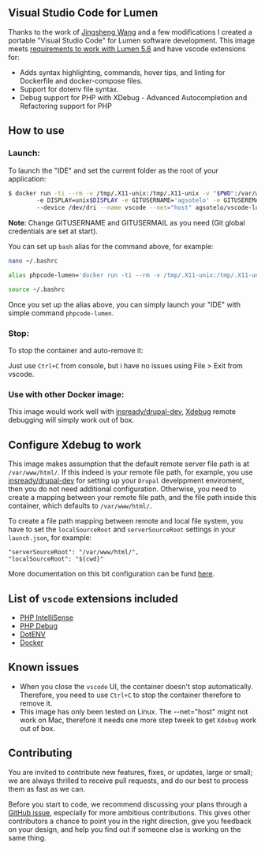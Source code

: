## Visual Studio Code for Lumen
Thanks to the work of [Jingsheng Wang](https://github.com/INsReady/docker-vscode-php) and a few modifications I created a portable "Visual Studio Code" for Lumen software development. This image meets [requirements to work with Lumen 5.6](https://lumen.laravel.com/docs/5.6#server-requirements) and have vscode extensions for:

- Adds syntax highlighting, commands, hover tips, and linting for Dockerfile and docker-compose files.
- Support for dotenv file syntax.
- Debug support for PHP with XDebug - Advanced Autocompletion and Refactoring support for PHP

## How to use

### Launch:

To launch the "IDE" and set the current folder as the root of your application:

```bash
$ docker run -ti --rm -v /tmp/.X11-unix:/tmp/.X11-unix -v "$PWD":/var/www/html \ 
        -e DISPLAY=unix$DISPLAY -e GITUSERNAME='agsotelo' -e GITUSEREMAIL='agsotelo@gmail.com' \ 
        --device /dev/dri --name vscode --net="host" agsotelo/vscode-lumen
```

**Note**: Change GITUSERNAME and GITUSERMAIL as you need (Git global credentials are set at start).

You can set up `bash` alias for the command above, for example:

```bash
nano ~/.bashrc

alias phpcode-lumen='docker run -ti --rm -v /tmp/.X11-unix:/tmp/.X11-unix -v "$PWD":/var/www/html -e DISPLAY=unix$DISPLAY -e GITUSERNAME='agsotelo' -e GITUSEREMAIL='agsotelo@gmail.com' -e DISPLAY=unix$DISPLAY --device /dev/dri --name vscode --net="host" agsotelo/vscode-lumen'

source ~/.bashrc
```

Once you set up the alias above, you can simply launch your "IDE" with simple command `phpcode-lumen`.

### Stop:

To stop the container and auto-remove it:

Just use `Ctrl+C` from console, but i have no issues using File > Exit from vscode.

### Use with other Docker image:

This image would work well with [insready/drupal-dev](https://hub.docker.com/r/insready/drupal-dev/), [Xdebug](https://xdebug.org/) remote debugging will simply work out of box.

## Configure Xdebug to work
This image makes assumption that the default remote server file path is at `/var/www/html/`. If this indeed is your remote file path, for example, you use [insready/drupal-dev](https://hub.docker.com/r/insready/drupal-dev/) for setting up your `Drupal` develppment enviroment, then you do not need additional configuration. Otherwise, you need to create a mapping between your remote file path, and the file path inside this container, which defaults to `/var/www/html/`.

To create a file path mapping between remote and local file system, you have to set the `localSourceRoot` and `serverSourceRoot` settings in your `launch.json`, for example:

```
"serverSourceRoot": "/var/www/html/",
"localSourceRoot": "${cwd}"
```

More documentation on this bit configuration can be fund [here](https://github.com/felixfbecker/vscode-php-debug#remote-host-debugging).

## List of `vscode` extensions included

* [PHP IntelliSense](https://marketplace.visualstudio.com/items?itemName=felixfbecker.php-intellisense)
* [PHP Debug](https://marketplace.visualstudio.com/items?itemName=felixfbecker.php-debug)
* [DotENV](https://marketplace.visualstudio.com/items?itemName=mikestead.dotenv)
* [Docker](https://marketplace.visualstudio.com/items?itemName=PeterJausovec.vscode-docker)

## Known issues

* When you close the `vscode` UI, the container doesn't stop automatically. Therefore, you need to use `Ctrl+C` to stop the container therefore to remove it.
* This image has only been tested on Linux. The --net="host" might not work on Mac, therefore it needs one more step tweek to get `Xdebug` work out of box.

## Contributing
You are invited to contribute new features, fixes, or updates, large or small; we are always thrilled to receive pull requests, and do our best to process them as fast as we can.

Before you start to code, we recommend discussing your plans through a [GitHub issue](https://github.com/INsReady/docker-vscode-php/issues), especially for more ambitious contributions. This gives other contributors a chance to point you in the right direction, give you feedback on your design, and help you find out if someone else is working on the same thing.
